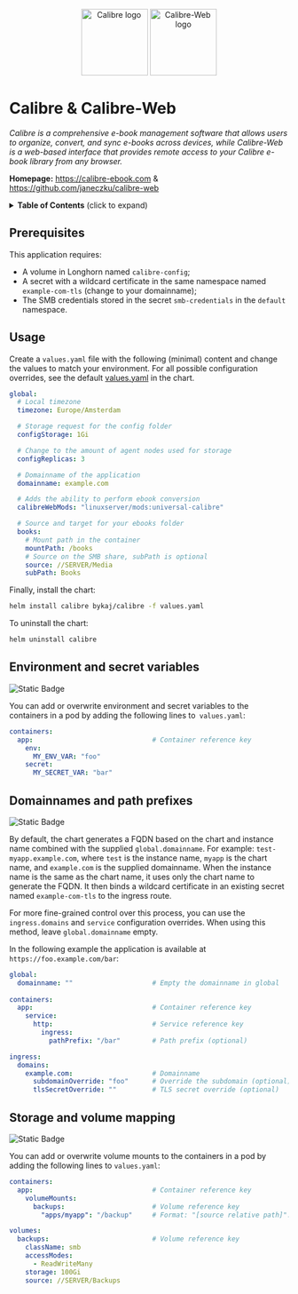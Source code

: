 <p align="center">
    <img src="https://cdn.jsdelivr.net/gh/selfhst/icons/svg/calibre.svg" height="120" alt="Calibre logo">
    <img src="https://cdn.jsdelivr.net/gh/selfhst/icons/svg/calibre-web.svg" height="120" alt="Calibre-Web logo">
</p>

# Calibre & Calibre-Web
*Calibre is a comprehensive e-book management software that allows users to organize, convert, and sync e-books across devices, while Calibre-Web is a web-based interface that provides remote access to your Calibre e-book library from any browser.*

**Homepage:** <https://calibre-ebook.com> & <https://github.com/janeczku/calibre-web>

<details>
<summary><strong>Table of Contents</strong> (click to expand)</summary>

1. [Prerequisites](#prerequisites)
2. [Usage](#usage)
3. [Environment and secret variables](#environment-and-secret-variables)
4. [Domainnames and path prefixes](#domainnames-and-path-prefixes)
5. [Storage and volume mapping](#storage-and-volume-mapping)

</details>

## Prerequisites
This application requires:
- A volume in Longhorn named `calibre-config`;
- A secret with a wildcard certificate in the same namespace named `example-com-tls` (change to your domainname);
- The SMB credentials stored in the secret `smb-credentials` in the `default` namespace.

## Usage
Create a `values.yaml` file with the following (minimal) content and change the values to match your environment. For all possible configuration overrides, see the default [values.yaml](https://github.com/ByKaj/helm/blob/main/charts/calibre/values.yaml) in the chart.
```yaml
global:
  # Local timezone
  timezone: Europe/Amsterdam

  # Storage request for the config folder
  configStorage: 1Gi

  # Change to the amount of agent nodes used for storage
  configReplicas: 3

  # Domainname of the application
  domainname: example.com

  # Adds the ability to perform ebook conversion
  calibreWebMods: "linuxserver/mods:universal-calibre"

  # Source and target for your ebooks folder
  books:
    # Mount path in the container
    mountPath: /books
    # Source on the SMB share, subPath is optional
    source: //SERVER/Media
    subPath: Books
```

Finally, install the chart:
```bash
helm install calibre bykaj/calibre -f values.yaml
```
To uninstall the chart:
```bash
helm uninstall calibre
```

## Environment and secret variables
![Static Badge](https://img.shields.io/badge/Version-%3E%3D_1.1.0-white?style=flat&labelColor=lightgray)

You can add or overwrite environment and secret variables to the containers in a pod by adding the following lines to` values.yaml`:
```yaml
containers:
  app:                              # Container reference key
    env:
      MY_ENV_VAR: "foo"
    secret:
      MY_SECRET_VAR: "bar"
```

## Domainnames and path prefixes
![Static Badge](https://img.shields.io/badge/Version-%3E%3D_1.2.0-white?style=flat&labelColor=lightgray)

By default, the chart generates a FQDN based on the chart and instance name combined with the supplied `global.domainname`. For example: `test-myapp.example.com`, where `test` is the instance name, `myapp` is the chart name, and `example.com` is the supplied domainname. When the instance name is the same as the chart name, it uses only the chart name to generate the FQDN. It then binds a wildcard certificate in an existing secret named `example-com-tls` to the ingress route.

For more fine-grained control over this process, you can use the `ingress.domains` and `service` configuration overrides. When using this method, leave `global.domainname` empty.

In the following example the application is available at `https://foo.example.com/bar`:
```yaml
global:
  domainname: ""                    # Empty the domainname in global
  
containers:
  app:                              # Container reference key
    service:
      http:                         # Service reference key
        ingress:
          pathPrefix: "/bar"        # Path prefix (optional)

ingress:
  domains:
    example.com:                    # Domainname
      subdomainOverride: "foo"      # Override the subdomain (optional)
      tlsSecretOverride: ""         # TLS secret override (optional)
```

## Storage and volume mapping
![Static Badge](https://img.shields.io/badge/Version-%3E%3D_1.1.0-white?style=flat&labelColor=lightgray)

You can add or overwrite volume mounts to the containers in a pod by adding the following lines to `values.yaml`:
```yaml
containers:
  app:                              # Container reference key
    volumeMounts:
      backups:                      # Volume reference key
        "apps/myapp": "/backup"     # Format: "[source relative path]": "<container mount path>"

volumes:
  backups:                          # Volume reference key
    className: smb
    accessModes: 
      - ReadWriteMany
    storage: 100Gi
    source: //SERVER/Backups
```